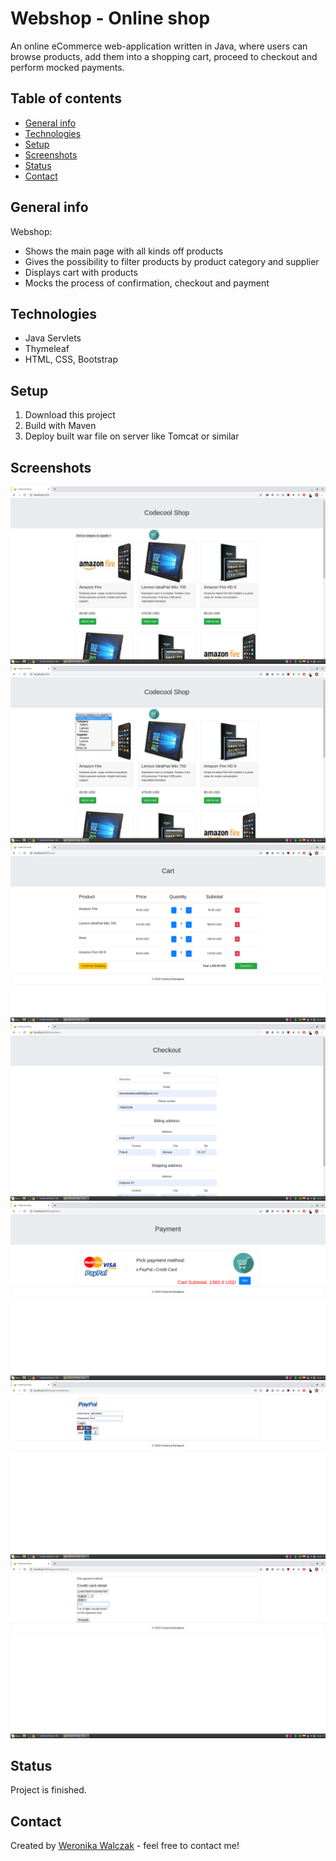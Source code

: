 # Webshop - Online shop
An online eCommerce web-application written in Java, where users can browse products, add them into a shopping cart, proceed to checkout and perform mocked payments. 

## Table of contents
* [General info](#general-info)
* [Technologies](#technologies)
* [Setup](#setup)
* [Screenshots](#screenshots)
* [Status](#status)
* [Contact](#contact)

## General info
Webshop:
* Shows the main page with all kinds off products
* Gives the possibility to filter products by product category and supplier
* Displays cart with products
* Mocks the process of confirmation, checkout and payment

## Technologies
* Java Servlets
* Thymeleaf
* HTML, CSS, Bootstrap

## Setup
1. Download this project
2. Build with Maven
3. Deploy built war file on server like Tomcat or similar 

## Screenshots
![Example screenshot](./screenshots/mainPage.png)
![Example screenshot](./screenshots/filter.png)
![Example screenshot](./screenshots/cart.png)
![Example screenshot](./screenshots/checkout.png)
![Example screenshot](./screenshots/payment.png)
![Example screenshot](./screenshots/payPal.png)
![Example screenshot](./screenshots/creditCard.png)


## Status
Project is finished.

## Contact
Created by [Weronika Walczak](mailto:weronikawalczak989@gmail.com) - feel free to contact me!
